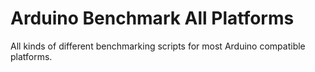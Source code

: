 # Arduino Benchmark All Platforms

All kinds  of different benchmarking scripts for most Arduino compatible platforms.
